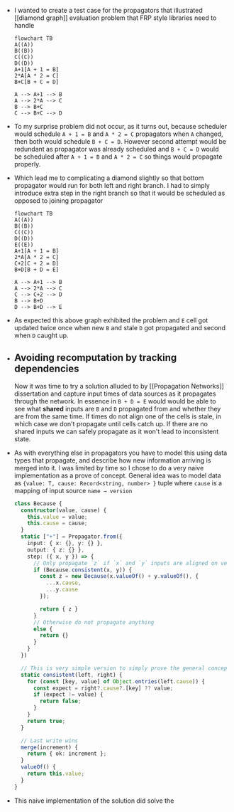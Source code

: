 - I wanted to create a test case for the propagators that illustrated [[diamond graph]] evaluation problem that FRP style libraries need to handle
  
  ```mermaid
  flowchart TB
  A((A))
  B((B))
  C((C))
  D((D))
  A+1[A + 1 = B]
  2*A[A * 2 = C]
  B+C[B + C = D]
  
  A --> A+1 --> B
  A --> 2*A --> C
  B --> B+C
  C --> B+C --> D
  ```
- To my surprise problem did not occur, as it turns out, because scheduler would schedule `A + 1 = B` and `A * 2 = C` propagators when `A` changed, then both would schedule `B + C = D`. However second attempt would be redundant as propagator was already scheduled and `B + C = D` would be scheduled after `A + 1 = B` and `A * 2 = C` so things would propagate properly.
- Which lead me to complicating a diamond slightly so that bottom propagator would run for both left and right branch. I had to simply introduce extra step in the right branch so that it would be scheduled as opposed to joining propagator
  
  ```mermaid
  flowchart TB
  A((A))
  B((B))
  C((C))
  D((D))
  E((E))
  A+1[A + 1 = B]
  2*A[A * 2 = C]
  C+2[C + 2 = D]
  B+D[B + D = E]
  
  A --> A+1 --> B
  A --> 2*A --> C
  C --> C+2 --> D
  B --> B+D
  D --> B+D --> E
  ```
- As expected this above graph exhibited the problem and `E` cell got updated twice once when new `B` and stale `D` got propagated and second when `D` caught up.
- ## Avoiding recomputation by tracking dependencies
  
  Now it was time to try a solution alluded to by [[Propagation Networks]] dissertation and capture input times of data sources as it propagates through the network. In essence in `B + D = E` would would be able to see what **shared** inputs are `B` and `D` propagated from and whether they are from the same time. If times do not align one of the cells is stale, in which case we don't propagate until cells catch up. If there are no shared inputs we can safely propagate as it won't lead to inconsistent state.
- As with everything else in propagators you have to model this using data types that propagate, and describe how new information arriving is merged into it. I was limited by time so I chose to do a very naive implementation as a prove of concept. General idea was to model data as `{value: T, cause: Record<string, number> }` tuple where `cause` is a mapping of input source `name → version`
  
  ```ts
  class Because {
    constructor(value, cause) {
      this.value = value;
      this.cause = cause;
    }
    static ["+"] = Propagator.from({
      input: { x: {}, y: {} },
      output: { z: {} },
      step: ({ x, y }) => {
        // Only propagate `z` if `x` and `y` inputs are aligned on versions
        if (Because.consistent(x, y)) {
          const z = new Because(x.valueOf() + y.valueOf(), {
            ...x.cause,
            ...y.cause
          });
  
          return { z }
        } 
        // Otherwise do not propagate anything
        else {
          return {}
        }
      }
    })
  
    // This is very simple version to simply prove the general concept
    static consistent(left, right) {
      for (const [key, value] of Object.entries(left.cause)) {
        const expect = right?.cause?.[key] ?? value;
        if (expect != value) {
          return false;
        }
      }
      return true;
    }
  
    // Last write wins
    merge(increment) {
      return { ok: increment };
    }
    valueOf() {
      return this.value;
    }
  }
  ```
- This naive implementation of the solution did solve the
